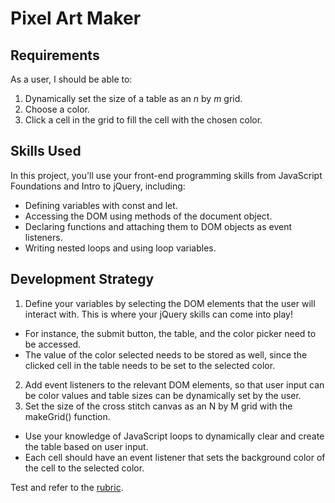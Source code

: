 # Pixel Art Maker

## Requirements
As a user, I should be able to:
1. Dynamically set the size of a table as an _n_ by _m_ grid.
2. Choose a color.
3. Click a cell in the grid to fill the cell with the chosen color.

## Skills Used
In this project, you'll use your front-end programming skills from JavaScript Foundations and Intro to jQuery, including:

- Defining variables with const and let.
- Accessing the DOM using methods of the document object.
- Declaring functions and attaching them to DOM objects as event listeners.
- Writing nested loops and using loop variables.

## Development Strategy
1. Define your variables by selecting the DOM elements that the user will interact with. This is where your jQuery skills can come into play!
  - For instance, the submit button, the table, and the color picker need to be accessed.
  - The value of the color selected needs to be stored as well, since the clicked cell in the table needs to be set to the selected color.
2. Add event listeners to the relevant DOM elements, so that user input can be color values and table sizes can be dynamically set by the user.
3. Set the size of the cross stitch canvas as an N by M grid with the makeGrid() function.
  - Use your knowledge of JavaScript loops to dynamically clear and create the table based on user input.
  - Each cell should have an event listener that sets the background color of the cell to the selected color.

Test and refer to the [rubric](https://review.udacity.com/#!/rubrics/641/view).

